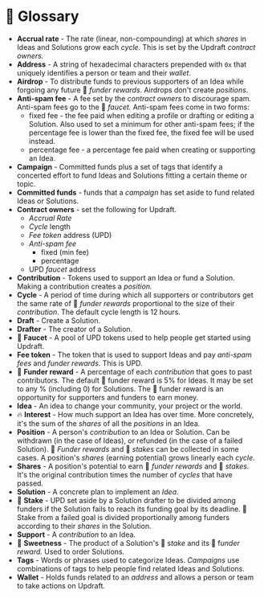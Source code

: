 # 📖 Glossary

* **Accrual rate** - The rate (linear, non-compounding) at which _shares_ in Ideas and Solutions grow each _cycle._ This is set by the Updraft _contract owners._
* **Address** - A string of hexadecimal characters prepended with `0x` that uniquely identifies a person or team and their _wallet_.
* **Airdrop** - To distribute funds to previous supporters of an Idea while forgoing any future 🎁 _funder rewards_. Airdrops don't create _positions_.
* **Anti-spam fee** - A fee set by the _contract owners_ to discourage spa&#x6D;_._ Anti-spam fees go to the 🚰 _faucet._ Anti-spam fees come in two forms:
  * fixed fee - the fee paid when editing a profile or drafting or editing a Solution. Also used to set a minimum for other anti-spam fees; if the percentage fee is lower than the fixed fee, the fixed fee will be used instead.
  * percentage fee - a percentage fee paid when creating or supporting an Idea.
* **Campaign** - Committed funds plus a set of tags that identify a concerted effort to fund Ideas and Solutions fitting a certain theme or topic.
* **Committed funds** - funds that a _campaign_ has set aside to fund related Ideas or Solutions.
* **Contract owners** - set the following for Updraft.
  * _Accrual Rate_
  * _Cycle_ length
  * _Fee token_ address (UPD)
  * _Anti-spam fee_
    * fixed (min fee)
    * percentage
  * UPD _faucet_ address
* **Contribution** - Tokens used to support an Idea or fund a Solution. Making a contribution creates a _position._
* **Cycle** - A period of time during which all supporters or contributors get the same rate of 🎁 _funder rewards_ proportional to the size of their _contribution_. The default cycle length is 12 hours.
* **Draft** - Create a Solution.
* **Drafter** - The creator of a Solution.
* 🚰 **Faucet** - A pool of UPD tokens used to help people get started using Updraft.
* **Fee token** - The token that is used to support Ideas and pay _anti-spam fees_ and _funder rewards_. This is UPD.
* 🎁 **Funder reward** - A percentage of each _contribution_ that goes to past contributor&#x73;_._ The default 🎁 funder reward is 5% for Ideas. It may be set to any % (including 0) for Solutions. The 🎁 funder reward is an opportunity for supporters and funders to earn money.
* **Idea** - An idea to change your community, your project or the world.
* 🔥 **Interest** - How much support an Idea has over time. More concretely, it's the sum of the _shares_ of all the _positions_ in an Idea.
* **Position** - A person's _contribution_ to an Idea or Solution. Can be withdrawn (in the case of Ideas), or refunded (in the case of a failed Solution). 🎁 _Funder rewards_ and 💎 _stakes_ can be collected in some cases. A position's _shares_ (earning potential) grows linearly each _cycle_.
* **Shares** - A position's potential to earn 🎁 _funder rewards_ and 💎 _stakes._ It's the original contribution times the number of _cycles_ that have passe&#x64;_._
* **Solution** - A concrete plan to implement an _Idea_.
* 💎 **Stake** - UPD set aside by a Solution drafter to be divided among funders if the Solution fails to reach its funding goal by its deadline. 💎 Stake from a failed goal is divided proportionally among funders according to their _shares_ in the Solution.
* **Support** - A _contribution_ to an Idea.
* 🍬 **Sweetness** - The product of a Solution's 💎 &#x73;_&#x74;ake_ and its 🎁 &#x66;_&#x75;nder reward._ Used to order Solution&#x73;_._
* **Tags** - Words or phrases used to categorize Ideas. _Campaigns_ use combinations of tags to help people find related Ideas and Solutions.
* **Wallet** - Holds funds related to an _address_ and allows a person or team to take actions on Updraf&#x74;_._
